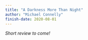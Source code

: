 ```yaml
---
title: "A Darkness More Than Night"
author: "Michael Connelly"
finish-date: 2020-08-01
---
```


_Short review to come!_
